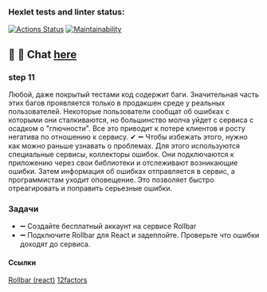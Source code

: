 ### Hexlet tests and linter status:

[![Actions Status](https://github.com/MilaNick/frontend-project-12/workflows/hexlet-check/badge.svg)](https://github.com/MilaNick/frontend-project-12/actions)
[![Maintainability](https://api.codeclimate.com/v1/badges/380c1b7806a4bcad9861/maintainability)](https://codeclimate.com/github/MilaNick/frontend-project-12/maintainability)

## 💬 📝 Chat [here](https://milachat.herokuapp.com/)

### step 11
Любой, даже покрытый тестами код содержит баги. Значительная часть этих багов проявляется только в продакшен среде у
реальных пользователей. Некоторые пользователи сообщат об ошибках с которыми они сталкиваются, но большинство молча
уйдет с сервиса с осадком о "глючности". Все это приводит к потере клиентов и росту негатива по отношению к сервису.
✔ ➖
Чтобы избежать этого, нужно как можно раньше узнавать о проблемах. Для этого используются специальные сервисы,
коллекторы ошибок. Они подключаются к приложению через свои библиотеки и отслеживают возникающие ошибки. Затем
информация об ошибках отправляется в сервис, а программистам уходит оповещение. Это позволяет быстро отреагировать и
поправить серьезные ошибки.

### Задачи
- ➖ Создайте бесплатный аккаунт на сервисе Rollbar
- ➖ Подключите Rollbar для React и задеплойте. Проверьте что ошибки доходят до сервиса.

#### Ссылки
[Rollbar (react)](https://docs.rollbar.com/docs/react)
[12factors](https://12factor.net/ru/)
